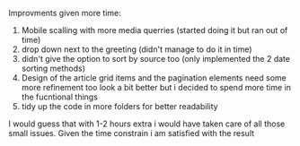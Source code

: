 Improvments given more time:

1. Mobile scalling with more media querries (started doing it but ran out of time)
2. drop down next to the greeting (didn't manage to do it in time)
3. didn't give the option to sort by source too (only implemented the 2 date sorting methods)
4. Design of the article grid items and the pagination elements need some more refinement too look a bit better but i decided to spend more time in the fucntional things
5. tidy up the code in more folders for better readability

I would guess that with 1-2 hours extra i would have taken care of all those small issues. Given the time constrain i am satisfied with the result
